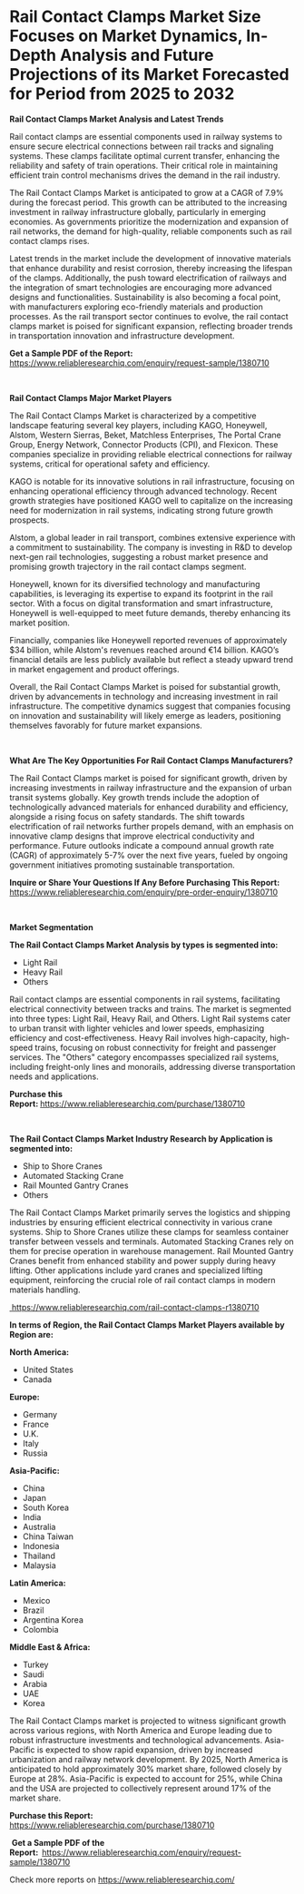 <p><h1>Rail Contact Clamps Market Size Focuses on Market Dynamics, In-Depth Analysis and Future Projections of its Market Forecasted for Period from 2025 to 2032</h1></p><p><strong>Rail Contact Clamps Market Analysis and Latest Trends</strong></p>
<p><p>Rail contact clamps are essential components used in railway systems to ensure secure electrical connections between rail tracks and signaling systems. These clamps facilitate optimal current transfer, enhancing the reliability and safety of train operations. Their critical role in maintaining efficient train control mechanisms drives the demand in the rail industry.</p><p>The Rail Contact Clamps Market is anticipated to grow at a CAGR of 7.9% during the forecast period. This growth can be attributed to the increasing investment in railway infrastructure globally, particularly in emerging economies. As governments prioritize the modernization and expansion of rail networks, the demand for high-quality, reliable components such as rail contact clamps rises.</p><p>Latest trends in the market include the development of innovative materials that enhance durability and resist corrosion, thereby increasing the lifespan of the clamps. Additionally, the push toward electrification of railways and the integration of smart technologies are encouraging more advanced designs and functionalities. Sustainability is also becoming a focal point, with manufacturers exploring eco-friendly materials and production processes. As the rail transport sector continues to evolve, the rail contact clamps market is poised for significant expansion, reflecting broader trends in transportation innovation and infrastructure development.</p></p>
<p><strong>Get a Sample PDF of the Report:&nbsp;</strong> <a href="https://www.reliableresearchiq.com/enquiry/request-sample/1380710?utm_campaign=2285&utm_medium=2&utm_source=Github&utm_content=ia&utm_term=11042025&utm_id=rail-contact-clamps">https://www.reliableresearchiq.com/enquiry/request-sample/1380710</a></p>
<p>&nbsp;</p>
<p><strong>Rail Contact Clamps Major Market Players</strong></p>
<p><p>The Rail Contact Clamps Market is characterized by a competitive landscape featuring several key players, including KAGO, Honeywell, Alstom, Western Sierras, Beket, Matchless Enterprises, The Portal Crane Group, Energy Network, Connector Products (CPI), and Flexicon. These companies specialize in providing reliable electrical connections for railway systems, critical for operational safety and efficiency.</p><p>KAGO is notable for its innovative solutions in rail infrastructure, focusing on enhancing operational efficiency through advanced technology. Recent growth strategies have positioned KAGO well to capitalize on the increasing need for modernization in rail systems, indicating strong future growth prospects.</p><p>Alstom, a global leader in rail transport, combines extensive experience with a commitment to sustainability. The company is investing in R&D to develop next-gen rail technologies, suggesting a robust market presence and promising growth trajectory in the rail contact clamps segment.</p><p>Honeywell, known for its diversified technology and manufacturing capabilities, is leveraging its expertise to expand its footprint in the rail sector. With a focus on digital transformation and smart infrastructure, Honeywell is well-equipped to meet future demands, thereby enhancing its market position.</p><p>Financially, companies like Honeywell reported revenues of approximately $34 billion, while Alstom's revenues reached around €14 billion. KAGO’s financial details are less publicly available but reflect a steady upward trend in market engagement and product offerings.</p><p>Overall, the Rail Contact Clamps Market is poised for substantial growth, driven by advancements in technology and increasing investment in rail infrastructure. The competitive dynamics suggest that companies focusing on innovation and sustainability will likely emerge as leaders, positioning themselves favorably for future market expansions.</p></p>
<p>&nbsp;</p>
<p><strong>What Are The Key Opportunities For Rail Contact Clamps Manufacturers?</strong></p>
<p><p>The Rail Contact Clamps market is poised for significant growth, driven by increasing investments in railway infrastructure and the expansion of urban transit systems globally. Key growth trends include the adoption of technologically advanced materials for enhanced durability and efficiency, alongside a rising focus on safety standards. The shift towards electrification of rail networks further propels demand, with an emphasis on innovative clamp designs that improve electrical conductivity and performance. Future outlooks indicate a compound annual growth rate (CAGR) of approximately 5-7% over the next five years, fueled by ongoing government initiatives promoting sustainable transportation.</p></p>
<p><strong>Inquire or Share Your Questions If Any Before Purchasing This Report:</strong> <a href="https://www.reliableresearchiq.com/enquiry/pre-order-enquiry/1380710?utm_campaign=2285&utm_medium=2&utm_source=Github&utm_content=ia&utm_term=11042025&utm_id=rail-contact-clamps">https://www.reliableresearchiq.com/enquiry/pre-order-enquiry/1380710</a></p>
<p>&nbsp;</p>
<p><strong>Market Segmentation</strong></p>
<p><strong>The Rail Contact Clamps Market Analysis by types is segmented into:</strong></p>
<p><ul><li>Light Rail</li><li>Heavy Rail</li><li>Others</li></ul></p>
<p><p>Rail contact clamps are essential components in rail systems, facilitating electrical connectivity between tracks and trains. The market is segmented into three types: Light Rail, Heavy Rail, and Others. Light Rail systems cater to urban transit with lighter vehicles and lower speeds, emphasizing efficiency and cost-effectiveness. Heavy Rail involves high-capacity, high-speed trains, focusing on robust connectivity for freight and passenger services. The "Others" category encompasses specialized rail systems, including freight-only lines and monorails, addressing diverse transportation needs and applications.</p></p>
<p><strong>Purchase this Report:&nbsp;</strong><a href="https://www.reliableresearchiq.com/purchase/1380710?utm_campaign=2285&utm_medium=2&utm_source=Github&utm_content=ia&utm_term=11042025&utm_id=rail-contact-clamps">https://www.reliableresearchiq.com/purchase/1380710</a></p>
<p>&nbsp;</p>
<p><strong>The Rail Contact Clamps Market Industry Research by Application is segmented into:</strong></p>
<p><ul><li>Ship to Shore Cranes</li><li>Automated Stacking Crane</li><li>Rail Mounted Gantry Cranes</li><li>Others</li></ul></p>
<p><p>The Rail Contact Clamps Market primarily serves the logistics and shipping industries by ensuring efficient electrical connectivity in various crane systems. Ship to Shore Cranes utilize these clamps for seamless container transfer between vessels and terminals. Automated Stacking Cranes rely on them for precise operation in warehouse management. Rail Mounted Gantry Cranes benefit from enhanced stability and power supply during heavy lifting. Other applications include yard cranes and specialized lifting equipment, reinforcing the crucial role of rail contact clamps in modern materials handling.</p></p>
<p><a href="https://www.reliableresearchiq.com/rail-contact-clamps-r1380710?utm_campaign=2285&utm_medium=2&utm_source=Github&utm_content=ia&utm_term=11042025&utm_id=rail-contact-clamps">&nbsp;https://www.reliableresearchiq.com/rail-contact-clamps-r1380710</a></p>
<p><strong>In terms of Region, the Rail Contact Clamps Market Players available by Region are:</strong></p>
<p>
    <p> <strong> North America: </strong>
        <ul>
            <li>United States</li>
            <li>Canada</li>
        </ul>
        </p> 
    <p> <strong> Europe: </strong>
        <ul>
            <li>Germany</li>
            <li>France</li>
            <li>U.K.</li>
            <li>Italy</li>
            <li>Russia</li>
        </ul>
        </p> 
    <p> <strong> Asia-Pacific: </strong>
        <ul>
            <li>China</li>
            <li>Japan</li>
            <li>South Korea</li>
            <li>India</li>
            <li>Australia</li>
            <li>China Taiwan</li>
            <li>Indonesia</li>
            <li>Thailand</li>
            <li>Malaysia</li>
        </ul>
        </p> 
    <p> <strong> Latin America: </strong>
        <ul>
            <li>Mexico</li>
            <li>Brazil</li>
            <li>Argentina Korea</li>
            <li>Colombia</li>
        </ul>
        </p> 
    <p> <strong> Middle East & Africa: </strong>
        <ul>
            <li>Turkey</li>
            <li>Saudi</li>
            <li>Arabia</li>
            <li>UAE</li>
            <li>Korea</li>
        </ul>
    </p>
    </p>
<p><p>The Rail Contact Clamps market is projected to witness significant growth across various regions, with North America and Europe leading due to robust infrastructure investments and technological advancements. Asia-Pacific is expected to show rapid expansion, driven by increased urbanization and railway network development. By 2025, North America is anticipated to hold approximately 30% market share, followed closely by Europe at 28%. Asia-Pacific is expected to account for 25%, while China and the USA are projected to collectively represent around 17% of the market share.</p></p>
<p><strong>Purchase this Report: </strong><a href="https://www.reliableresearchiq.com/purchase/1380710?utm_campaign=2285&utm_medium=2&utm_source=Github&utm_content=ia&utm_term=11042025&utm_id=rail-contact-clamps">https://www.reliableresearchiq.com/purchase/1380710</a></p>
<p>&nbsp;<strong>Get a Sample PDF of the Report:&nbsp;&nbsp;</strong><a href="https://www.reliableresearchiq.com/enquiry/request-sample/1380710?utm_campaign=2285&utm_medium=2&utm_source=Github&utm_content=ia&utm_term=11042025&utm_id=rail-contact-clamps">https://www.reliableresearchiq.com/enquiry/request-sample/1380710</a></p>
<p><strong></strong></p>
<p>Check more reports on <a href="https://www.reliableresearchiq.com/?utm_campaign=2285&utm_medium=2&utm_source=Github&utm_content=ia&utm_term=11042025&utm_id=rail-contact-clamps">https://www.reliableresearchiq.com/</a></p>